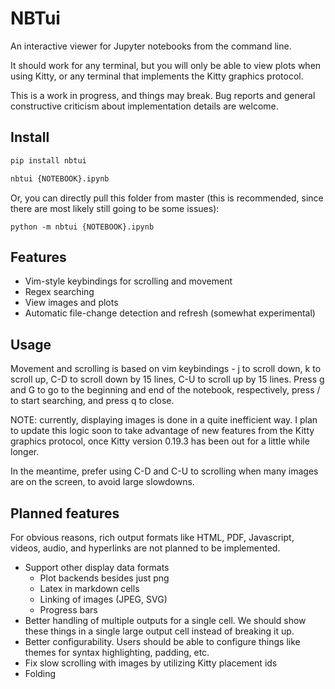 # NBTui

An interactive viewer for Jupyter notebooks from the command line.

It should work for any terminal, but you will only be able to view
plots when using Kitty, or any terminal that implements the Kitty
graphics protocol.

This is a work in progress, and things may break. Bug reports and general
constructive criticism about implementation details are welcome.

## Install

```python
pip install nbtui

nbtui {NOTEBOOK}.ipynb
```

Or, you can directly pull this folder from master (this is recommended, since there are most likely still going to be some issues):

```
python -m nbtui {NOTEBOOK}.ipynb
```

## Features

- Vim-style keybindings for scrolling and movement
- Regex searching
- View images and plots
- Automatic file-change detection and refresh (somewhat experimental)

## Usage

Movement and scrolling is based on vim keybindings - j to scroll down,
k to scroll up, C-D to scroll down by 15 lines, C-U to scroll up
by 15 lines.
Press g and G to go to the beginning and end of the notebook,
respectively, press / to start searching, and press q to close.

NOTE: currently, displaying images is done in a quite inefficient way.
I plan to update this logic soon to take advantage
of new features from the Kitty graphics protocol, once Kitty version 0.19.3
has been out for a little while longer.

In the meantime, prefer using C-D and C-U to scrolling when many images
are on the screen, to avoid large slowdowns.

## Planned features

For obvious reasons, rich output formats like HTML, PDF, Javascript, videos,
audio, and hyperlinks are not planned to be implemented.

- Support other display data formats
    - Plot backends besides just png
    - Latex in markdown cells
    - Linking of images (JPEG, SVG)
    - Progress bars
- Better handling of multiple outputs for a single cell. We should show
these things in a single large output cell instead of breaking it up.
- Better configurability. Users should be able to configure things like themes
for syntax highlighting, padding, etc.
- Fix slow scrolling with images by utilizing Kitty placement ids
- Folding
